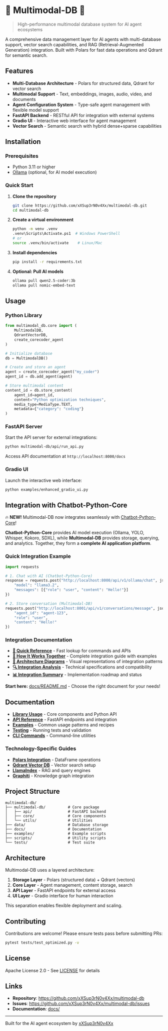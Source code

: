 # 💾 Multimodal-DB 💾

> High-performance multimodal database system for AI agent ecosystems

A comprehensive data management layer for AI agents with multi-database support, vector search capabilities, and RAG (Retrieval-Augmented Generation) integration. Built with Polars for fast data operations and Qdrant for semantic search.

## Features

- **Multi-Database Architecture** - Polars for structured data, Qdrant for vector search
- **Multimodal Support** - Text, embeddings, images, audio, video, and documents
- **Agent Configuration System** - Type-safe agent management with flexible model support
- **FastAPI Backend** - RESTful API for integration with external systems
- **Gradio UI** - Interactive web interface for agent management
- **Vector Search** - Semantic search with hybrid dense+sparse capabilities

## Installation

### Prerequisites

- Python 3.11 or higher
- [Ollama](https://ollama.ai/) (optional, for AI model execution)

### Quick Start

1. **Clone the repository**
   ```bash
   git clone https://github.com/xXSup3rN0v4Xx/multimodal-db.git
   cd multimodal-db
   ```

2. **Create a virtual environment**
   ```bash
   python -m venv .venv
   .venv\Scripts\Activate.ps1  # Windows PowerShell
   # or
   source .venv/bin/activate    # Linux/Mac
   ```

3. **Install dependencies**
   ```bash
   pip install -r requirements.txt
   ```

4. **Optional: Pull AI models**
   ```bash
   ollama pull qwen2.5-coder:3b
   ollama pull nomic-embed-text
   ```

## Usage

### Python Library

```python
from multimodal_db.core import (
    MultimodalDB, 
    QdrantVectorDB,
    create_corecoder_agent
)

# Initialize database
db = MultimodalDB()

# Create and store an agent
agent = create_corecoder_agent("my_coder")
agent_id = db.add_agent(agent)

# Store multimodal content
content_id = db.store_content(
    agent_id=agent_id,
    content="Python optimization techniques",
    media_type=MediaType.TEXT,
    metadata={"category": "coding"}
)
```

### FastAPI Server

Start the API server for external integrations:

```bash
python multimodal-db/api/run_api.py
```

Access API documentation at `http://localhost:8000/docs`

### Gradio UI

Launch the interactive web interface:

```bash
python examples/enhanced_gradio_ui.py
```

## Integration with Chatbot-Python-Core

🔥 **NEW!** Multimodal-DB now integrates seamlessly with [Chatbot-Python-Core](https://github.com/xXSup3rN0v4Xx/chatbot-python-core)!

**Chatbot-Python-Core** provides AI model execution (Ollama, YOLO, Whisper, Kokoro, SDXL), while **Multimodal-DB** provides storage, querying, and analytics. Together, they form a **complete AI application platform**.

### Quick Integration Example

```python
import requests

# 1. Chat with AI (Chatbot-Python-Core)
response = requests.post("http://localhost:8000/api/v1/ollama/chat", json={
    "model": "llama3.2",
    "messages": [{"role": "user", "content": "Hello!"}]
})

# 2. Store conversation (Multimodal-DB)
requests.post("http://localhost:8001/api/v1/conversations/message", json={
    "agent_id": "agent-123",
    "role": "user",
    "content": "Hello!"
})
```

### Integration Documentation

- **[🚀 Quick Reference](docs/QUICK_REFERENCE.md)** - Fast lookup for commands and APIs
- **[📖 How It Works Together](docs/HOW_IT_WORKS_TOGETHER.md)** - Complete integration guide with examples
- **[🎨 Architecture Diagrams](docs/ARCHITECTURE_DIAGRAMS.md)** - Visual representations of integration patterns
- **[🔍 Integration Analysis](docs/INTEGRATION_ANALYSIS.md)** - Technical specifications and compatibility
- **[📊 Integration Summary](docs/INTEGRATION_SUMMARY.md)** - Implementation roadmap and status

**Start here:** [docs/README.md](docs/README.md) - Choose the right document for your needs!

## Documentation

- **[Library Usage](docs/LIBRARY.md)** - Core components and Python API
- **[API Reference](docs/API.md)** - FastAPI endpoints and integration
- **[Examples](docs/EXAMPLES.md)** - Common usage patterns and recipes
- **[Testing](docs/TESTING.md)** - Running tests and validation
- **[CLI Commands](docs/CLI.md)** - Command-line utilities

### Technology-Specific Guides

- **[Polars Integration](docs/polars/polars_docs.md)** - DataFrame operations
- **[Qdrant Vector DB](docs/qdrant/qdrant_docs.md)** - Vector search setup
- **[LlamaIndex](docs/llamaindex/)** - RAG and query engines
- **[Graphiti](docs/graphiti/graphiti_docs.md)** - Knowledge graph integration

## Project Structure

```
multimodal-db/
├── multimodal-db/          # Core package
│   ├── api/                # FastAPI backend
│   ├── core/               # Core components
│   └── utils/              # Utilities
├── data/                   # Database storage
├── docs/                   # Documentation
├── examples/               # Example scripts
├── scripts/                # Utility scripts
└── tests/                  # Test suite
```

## Architecture

Multimodal-DB uses a layered architecture:

1. **Storage Layer** - Polars (structured data) + Qdrant (vectors)
2. **Core Layer** - Agent management, content storage, search
3. **API Layer** - FastAPI endpoints for external access
4. **UI Layer** - Gradio interface for human interaction

This separation enables flexible deployment and scaling.

## Contributing

Contributions are welcome! Please ensure tests pass before submitting PRs:

```bash
pytest tests/test_optimized.py -v
```

## License

Apache License 2.0 - See [LICENSE](LICENSE) for details

## Links

- **Repository**: https://github.com/xXSup3rN0v4Xx/multimodal-db
- **Issues**: https://github.com/xXSup3rN0v4Xx/multimodal-db/issues
- **Documentation**: [docs/](docs/)

---

Built for the AI agent ecosystem by [xXSup3rN0v4Xx](https://github.com/xXSup3rN0v4Xx)